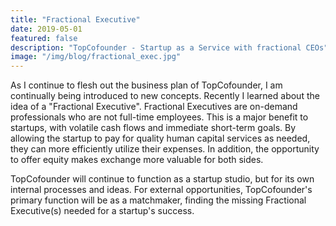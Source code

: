 ```yaml
---
title: "Fractional Executive"
date: 2019-05-01
featured: false
description: "TopCofounder - Startup as a Service with fractional CEOs"
image: "/img/blog/fractional_exec.jpg"
---
```


As I continue to flesh out the business plan of TopCofounder, I am continually being introduced to new concepts. Recently I learned about the idea of a "Fractional Executive". Fractional Executives are on-demand professionals who are not full-time employees. This is a major benefit to startups, with volatile cash flows and immediate short-term goals. By allowing the startup to pay for quality human capital services as needed, they can more efficiently utilize their expenses. In addition, the opportunity to offer equity makes exchange more valuable for both sides.

TopCofounder will continue to function as a startup studio, but for its own internal processes and ideas. For external opportunities, TopCofounder's primary function will be as a matchmaker, finding the missing Fractional Executive(s) needed for a startup's success.